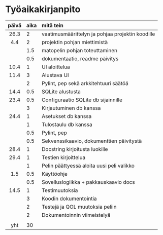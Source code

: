 # Työaikakirjanpito

| päivä | aika | mitä tein                                        |
|:-----:|:-----|:-------------------------------------------------|
| 26.3  | 2    | vaatimusmäärittelyn ja pohjaa projektin koodille |
|  4.4  | 2    | projektin pohjan miettimistä                     |
|       | 1.5  | matopelin pohjan toteuttaminen                   |
|       | 0.5  | dokumentaatio, readme päivitys                   |
| 10.4  | 1    | UI aloittelua                                    |
| 11.4  | 3    | Alustava UI                                      |
|       | 2    | Pylint, pep sekä arkkitehtuuri säätöä            |
| 14.4  | 0.5  | SQLite alustusta                                 |
| 23.4  | 0.5  | Configuraatio SQLite db sijainnille              |
|       | 3    | Kirjautuminen db kanssa                          |
| 24.4  | 1    | Asetukset db kanssa                              |
|       | 1    | Tulostaulu db kanssa                             |
|       | 0.5  | Pylint, pep                                      |
|       | 0.5  | Sekvenssikaavio, dokumenttien päivitystä         |
| 28.4  | 1    | Docstring kirjoitusta luokille                   |
| 29.4  | 1    | Testien kirjoittelua                             |
|       | 1    | Pelin päättyessä aloita uusi peli valikko        |
|  1.5  | 0.5  | Käyttöohje                                       |
|       | 0.5  | Sovelluslogiikka + pakkauskaavio docs            |
| 14.5  | 1    | Testimuutoksia                                   |
|       | 3    | Koodin dokumentointia                            |
|       | 2    | Testejä ja QOL muutoksia peliin                  |
|       | 2    | Dokumentoinnin viimeistelyä                      |
|       |      |                                                  | 
|  yht  | 30   |                                                  | 